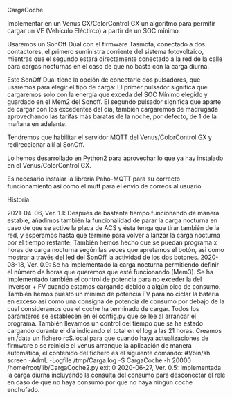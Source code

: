 CargaCoche

Implementar en un Venus GX/ColorControl GX un algoritmo para permitir cargar un VE (Vehículo Eléctirco) a partir de un SOC mínimo.

Usaremos un SonOff Dual con el firmware Tasmota, conectado a dos contactores, el primero suministra corriente del sistema 
fotovoltaico, mientras que el segundo estará directamente conectado a la red de la calle para cargas nocturnas en el caso 
de que no basta con la carga diurna.

Este SonOff Dual tiene la opción de conectarle dos pulsadores, que usaremos para elegir el tipo de carga: 
	El primer pulsador significa que cargaremos solo con la energía que exceda del SOC Mínimo elegido y guardado en el Mem2 
	del Sonoff.
	El segundo pulsador significa que aparte de cargar con los excedentes del día, también cargaremos de madrugada aprovechando
	las tarifas más baratas de la noche, por defecto, de 1 de la mañana en adelante.

Tendremos que habilitar el servidor MQTT del Venus/ColorControl GX y redireccionar allí al SonOff.

Lo hemos desarrollado en Python2 para aprovechar lo que ya hay instalado en el Venus/ColorControl GX.

Es necesario instalar la librería Paho-MQTT para su correcto funcionamiento así como el mutt para el envío de correos al usuario.

Historia:

2021-04-06, Ver. 1.1: Después de bastante tiempo funcionando de manera estable, añadimos también la funcionalidad de parar 
	la carga nocturna en caso de que se active la placa de ACS y ésta tenga que tirar también de la red, y esperamos hasta que
	termine para volver a lanzar la carga nocturna por el tiempo restante.
	También hemos hecho que se puedan programa x horas de carga nocturna según las veces que apretamos el botón, asi como 
	mostrar a través del led del SonOff la actividad de los dos botones.
2020-08-18, Ver. 0.9: Se ha implementado la carga nocturna permitiendo definir el número de horas que queremos que esté 
	funcionando (Mem3). Se ha implementado también el control de potencia para no exceder la del Inversor + FV cuando estamos 
	cargando debido a algún pico de consumo. También hemos puesto un mínimo de potencia FV para no ciclar la batería en exceso
	así como una consigna de potencia de consumo por debajo de la cual consideramos que el coche ha terminado de cargar.
	Todos los parámteros se establecen en el config.py que se lee al arrancar el programa.
	También llevamos un control del tiempo que se ha estado cargando durante el día indicando el total en el log a las 21 horas.
	Creamos en /data un fichero rcS.local para que cuando haya actualizaciones de firmware o se reinicie el venus arranque la 
	aplicación de manera automática, el contenido del fichero es el siguiente comando:
	#!/bin/sh
	screen -AdmL -Logfile /tmp/Carga.log -S CargaCoche -h 20000 /home/root/lib/CargaCoche2.py
	exit 0
2020-06-27, Ver. 0.5: Implementada la carga diurna incluyendo la consulta del consumo para desconectar el relé en caso de que no
	haya consumo por que no haya ningún coche enchufado.
